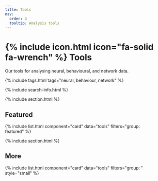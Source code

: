 ```yaml
---
title: Tools
nav:
  order: 3
  tooltip: Analysis tools
---
```


# {% include icon.html icon="fa-solid fa-wrench" %} Tools

Our tools for analysing neural, behavioural, and network data.

{% include tags.html tags="neural, behaviour, network" %}

{% include search-info.html %}

{% include section.html %}

## Featured

{% include list.html component="card" data="tools" filters="group: featured" %}

{% include section.html %}

## More

{% include list.html component="card" data="tools" filters="group: " style="small" %}

